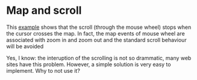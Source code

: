 <h1>Map and scroll</h1>
<p>This <a href="index.html">example</a> shows that the scroll (through the mouse wheel) stops when the cursor crosses the map. In fact, the map events of mouse wheel are associated with zoom in and zoom out and the standard scroll behaviour will be avoided</p>
<p>Yes, I know: the interuption of the scrolling is not so drammatic, many web sites have this problem. However, a simple solution is very easy to implement. Why to not use it?</p>
